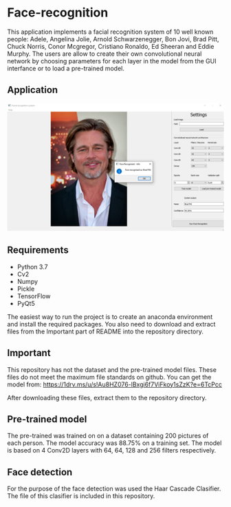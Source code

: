 # Face-recognition
This application implements a facial recognition system of 10 well known people: Adele, Angelina Jolie, Arnold Schwarzenegger, Bon Jovi, Brad Pitt, Chuck Norris, Conor Mcgregor, Cristiano Ronaldo, Ed Sheeran and Eddie Murphy. The users are allow to create their own convolutional neural network by choosing parameters for each layer in the model from the GUI interfance or to load a pre-trained model. 

## Application

![alt text](https://github.com/pytocabra/Face-recognition/blob/main/app.png)

## Requirements
- Python 3.7
- Cv2
- Numpy
- Pickle
- TensorFlow
- PyQt5

The easiest way to run the project is to create an anaconda environment and install the required packages. You also need to download and extract files from the Important part of README into the repository directory.

## Important
This repository has not the dataset and the pre-trained model files. These files do not meet the maximum file standards on github. You can get the model from: https://1drv.ms/u/s!Au8HZ076-lBxgi6f7ViFkoy1sZzK?e=6TcPcc

After downloading these files, extract them to the repository directory.

## Pre-trained model
The pre-trained was trained on on a dataset containing 200 pictures of each person. The model accuracy was 88.75% on a training set.
The model is based on 4 Conv2D layers with 64, 64, 128 and 256 filters respectively. 

## Face detection
For the purpose of the face detection was used the Haar Cascade Clasifier. The file of this clasifier is included in this repository. 



